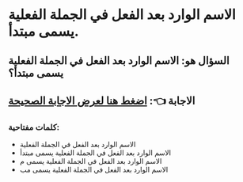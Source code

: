 # الاسم الوارد بعد الفعل في الجملة الفعلية يسمى مبتدأ.

## السؤال هو: الاسم الوارد بعد الفعل في الجملة الفعلية يسمى مبتدأ؟

## الاجابة 👈:  [اضغط هنا لعرض الاجابة الصحيحة](https://knooz.xyz/download/#https://manasaty.fazorah.com/60405/%D8%A7%D9%84%D8%A7%D8%B3%D9%85-%D8%A7%D9%84%D9%88%D8%A7%D8%B1%D8%AF-%D8%A8%D8%B9%D8%AF-%D8%A7%D9%84%D9%81%D8%B9%D9%84-%D9%81%D9%8A-%D8%A7%D9%84%D8%AC%D9%85%D9%84%D8%A9-%D8%A7%D9%84%D9%81%D8%B9%D9%84%D9%8A%D8%A9-%D9%8A%D8%B3%D9%85%D9%89-%D9%85%D8%A8%D8%AA%D8%AF%D8%A3%E2%9C%8F%EF%B8%8F)

### كلمات مفتاحية:

* الاسم الوارد بعد الفعل في الجملة الفعلية
* الاسم الوارد بعد الفعل في الجملة الفعلية يسمى مبتدأ
* الاسم الوارد بعد الفعل في الجملة الفعلية يسمى م
* الاسم الوارد بعد الفعل في الجملة الفعلية يسمى مب
